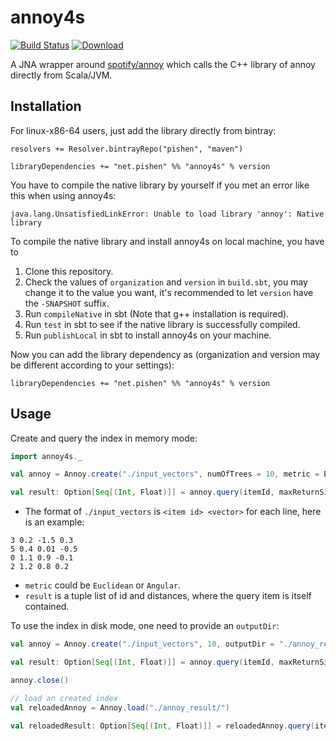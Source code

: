 # annoy4s

[![Build Status](https://travis-ci.org/pishen/annoy4s.svg?branch=master)](https://travis-ci.org/pishen/annoy4s)
[![Download](https://api.bintray.com/packages/pishen/maven/annoy4s/images/download.svg)](https://bintray.com/pishen/maven/annoy4s/_latestVersion)

A JNA wrapper around [spotify/annoy](https://github.com/spotify/annoy) which calls the C++ library of annoy directly from Scala/JVM.

## Installation

For linux-x86-64 users, just add the library directly from bintray:
```
resolvers += Resolver.bintrayRepo("pishen", "maven")

libraryDependencies += "net.pishen" %% "annoy4s" % version
```

You have to compile the native library by yourself if you met an error like this when using annoy4s:
```
java.lang.UnsatisfiedLinkError: Unable to load library 'annoy': Native library
```

To compile the native library and install annoy4s on local machine, you have to

1. Clone this repository.
2. Check the values of `organization` and `version` in `build.sbt`, you may change it to the value you want, it's recommended to let `version` have the `-SNAPSHOT` suffix.
3. Run `compileNative` in sbt (Note that g++ installation is required).
4. Run `test` in sbt to see if the native library is successfully compiled.
5. Run `publishLocal` in sbt to install annoy4s on your machine.

Now you can add the library dependency as (organization and version may be different according to your settings):
```
libraryDependencies += "net.pishen" %% "annoy4s" % version
```

## Usage

Create and query the index in memory mode:
```scala
import annoy4s._

val annoy = Annoy.create("./input_vectors", numOfTrees = 10, metric = Euclidean, verbose = true)

val result: Option[Seq[(Int, Float)]] = annoy.query(itemId, maxReturnSize = 30)
```

* The format of `./input_vectors` is `<item id> <vector>` for each line, here is an example:
```
3 0.2 -1.5 0.3
5 0.4 0.01 -0.5
0 1.1 0.9 -0.1
2 1.2 0.8 0.2
```
* `metric` could be `Euclidean` or `Angular`.
* `result` is a tuple list of id and distances, where the query item is itself contained.

To use the index in disk mode, one need to provide an `outputDir`:
```scala
val annoy = Annoy.create("./input_vectors", 10, outputDir = "./annoy_result/", Euclidean)

val result: Option[Seq[(Int, Float)]] = annoy.query(itemId, maxReturnSize = 30)

annoy.close()

// load an created index
val reloadedAnnoy = Annoy.load("./annoy_result/")

val reloadedResult: Option[Seq[(Int, Float)]] = reloadedAnnoy.query(itemId, 30)
```

